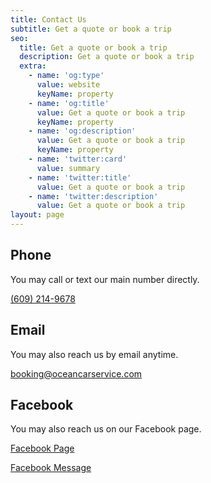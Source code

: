 ```yaml
---
title: Contact Us
subtitle: Get a quote or book a trip
seo:
  title: Get a quote or book a trip
  description: Get a quote or book a trip
  extra:
    - name: 'og:type'
      value: website
      keyName: property
    - name: 'og:title'
      value: Get a quote or book a trip
      keyName: property
    - name: 'og:description'
      value: Get a quote or book a trip
      keyName: property
    - name: 'twitter:card'
      value: summary
    - name: 'twitter:title'
      value: Get a quote or book a trip
    - name: 'twitter:description'
      value: Get a quote or book a trip
layout: page
---
```

## Phone
You may call or text our main number directly.

[(609) 214-9678](tel:+16092149678)

## Email
You may also reach us by email anytime.

[booking@oceancarservice.com](mailto:booking@oceancarservice.com)

## Facebook
You may also reach us on our Facebook page.

[Facebook Page](https://www.facebook.com/oceancarservicellc)

[Facebook Message](https://m.me/oceancarservicellc)